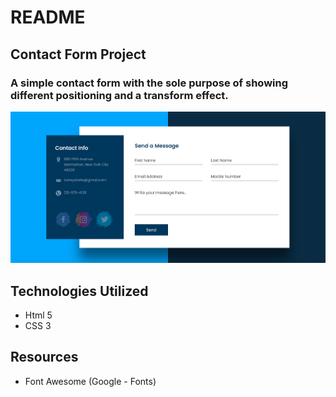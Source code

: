 # README

## Contact Form Project

### A simple contact form with the sole purpose of showing different positioning and a transform effect. 

![](images/site_image.png) 

## Technologies Utilized 
* Html 5 
* CSS 3

## Resources
* Font Awesome (Google - Fonts)

